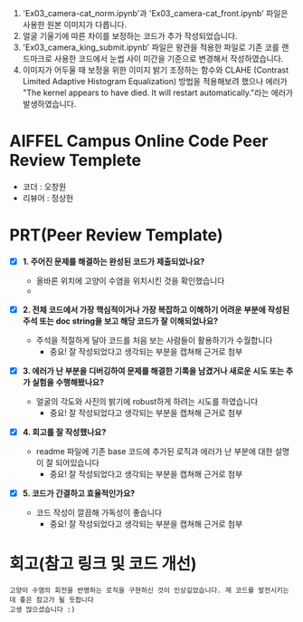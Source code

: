 1. 'Ex03_camera-cat_norm.ipynb'과 'Ex03_camera-cat_front.ipynb' 파일은 사용한 원본 이미지가 다릅니다.   
2. 얼굴 기울기에 따른 차이를 보정하는 코드가 추가 작성되었습니다.   
3. 'Ex03_camera_king_submit.ipynb' 파일은 왕관을 적용한 파일로 기존 코를 랜드마크로 사용한 코드에서 눈썹 사이 미간을 기준으로 변경해서 작성하였습니다.   
4. 이미지가 어두울 때 보정을 위한 이미지 밝기 조정하는 함수와 CLAHE (Contrast Limited Adaptive Histogram Equalization) 방법을 적용해보려 했으나 에러가 "The kernel appears to have died. It will restart automatically."라는 에러가 발생하였습니다.

# AIFFEL Campus Online Code Peer Review Templete
- 코더 : 오창원
- 리뷰어 : 정상헌


# PRT(Peer Review Template)
- [X]  **1. 주어진 문제를 해결하는 완성된 코드가 제출되었나요?**
    - 올바른 위치에 고양이 수염을 위치시킨 것을 확인했습니다
    - 
    
- [X]  **2. 전체 코드에서 가장 핵심적이거나 가장 복잡하고 이해하기 어려운 부분에 작성된 
주석 또는 doc string을 보고 해당 코드가 잘 이해되었나요?**
    - 주석을 적절하게 달아 코드를 처음 보는 사람들이 활용하기가 수월합니다
        - 중요! 잘 작성되었다고 생각되는 부분을 캡쳐해 근거로 첨부
        
- [X]  **3. 에러가 난 부분을 디버깅하여 문제를 해결한 기록을 남겼거나
새로운 시도 또는 추가 실험을 수행해봤나요?**
    - 얼굴의 각도와 사진의 밝기에 robust하게 하려는 시도를 하였습니다
        - 중요! 잘 작성되었다고 생각되는 부분을 캡쳐해 근거로 첨부
        
- [X]  **4. 회고를 잘 작성했나요?**
    - readme 파일에 기존 base 코드에 추가된 로직과 에러가 난 부분에 대한 설명이 잘 되어있습니다
        - 중요! 잘 작성되었다고 생각되는 부분을 캡쳐해 근거로 첨부
        
- [X]  **5. 코드가 간결하고 효율적인가요?**
    - 코드 작성이 깔끔해 가독성이 좋습니다
        - 중요! 잘 작성되었다고 생각되는 부분을 캡쳐해 근거로 첨부


# 회고(참고 링크 및 코드 개선)
```
고양이 수염의 회전을 반영하는 로직을 구현하신 것이 인상깊었습니다. 제 코드를 발전시키는데 좋은 참고가 될 듯합니다
고생 많으셨습니다 :)
```
